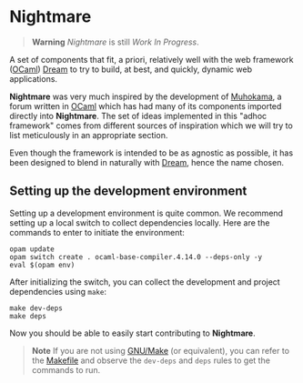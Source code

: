 # Nightmare

> **Warning** *Nightmare* is still _Work In Progress_.

A set of components that fit, a priori, relatively well with the web framework
([OCaml](https://ocaml.org)) [Dream](https://aantron.github.io/dream/) to try to
build, at best, and quickly, dynamic web applications.

**Nightmare** was very much inspired by the development of
[Muhokama](https://github.com/xvw/muhokama/), a forum written in
[OCaml](https://ocaml.org) which has had many of its components imported
directly into **Nightmare**. The set of ideas implemented in this "adhoc
framework" comes from different sources of inspiration which we will try to list
meticulously in an appropriate section.

Even though the framework is intended to be as agnostic as possible, it has been
designed to blend in naturally with [Dream](https://aantron.github.io/dream/),
hence the name chosen.

## Setting up the development environment

Setting up a development environment is quite common. We recommend setting up a
local switch to collect dependencies locally. Here are the commands to enter to
initiate the environment:

```shellsession
opam update
opam switch create . ocaml-base-compiler.4.14.0 --deps-only -y
eval $(opam env)
```

After initializing the switch, you can collect the development and project
dependencies using `make`:

```shellsession
make dev-deps
make deps
```
Now you should be able to easily start contributing to **Nightmare**.

> **Note** If you are not using [GNU/Make](https://www.gnu.org/software/make/)
> (or equivalent), you can refer to the [Makefile](Makefile) and observe the
> `dev-deps` and `deps` rules to get the commands to run.
